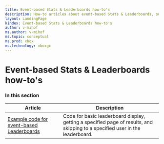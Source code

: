 ```yaml
---
title: Event-based Stats & Leaderboards how-to's
description: How-to articles about event-based Stats & Leaderboards, such as example code for tasks.
layout: LandingPage
kindex: Event-based Stats & Leaderboards how-to's
author: v-mihof
ms.author: v-mihof
ms.topic: conceptual
ms.prod: xbox
ms.technology: xboxgc
---
```


# Event-based Stats & Leaderboards how-to's


### In this section

| Article | Description |
|---------|-------------|
| [Example code for event-based Leaderboards](live-leaderboards-eb-howto.md) | Code for basic leaderboard display, getting a specified page of results, and skipping to a specified user in the leaderboard. |

